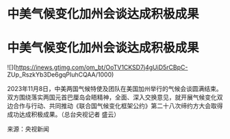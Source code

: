 # 中美气候变化加州会谈达成积极成果

# 中美气候变化加州会谈达成积极成果

![](https://inews.gtimg.com/om_bt/OoTV1CKSD7j4gUiD5rCBpC-
ZUp_RszkYb3De6gqPIuhCQAA/1000)

2023年11月8日，中美两国气候特使及团队在美国加州举行的气候会谈圆满结束。双方围绕落实两国元首巴厘岛会晤精神，全面、深入交换意见，就开展气候变化双边合作与行动、共同推动《联合国气候变化框架公约》第二十八次缔约方大会取得成功达成积极成果。（总台央视记者
盛云）

来源：央视新闻

